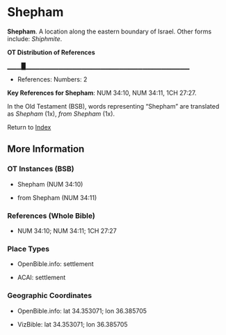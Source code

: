 # Shepham
**Shepham**. 
A location along the eastern boundary of Israel. 
Other forms include: 
*Shiphmite*. 


**OT Distribution of References**

▁▁▁█▁▁▁▁▁▁▁▁▁▁▁▁▁▁▁▁▁▁▁▁▁▁▁▁▁▁▁▁▁▁▁▁▁▁▁
* References: Numbers: 2



**Key References for Shepham**: 
NUM 34:10, NUM 34:11, 1CH 27:27. 


In the Old Testament (BSB), words representing “Shepham” are translated as 
*Shepham* (1x), *from Shepham* (1x). 




Return to [Index](00-Index.md)

## More Information

### OT Instances (BSB)

* Shepham (NUM 34:10)

* from Shepham (NUM 34:11)



### References (Whole Bible)

* NUM 34:10; NUM 34:11; 1CH 27:27


### Place Types

* OpenBible.info: settlement

* ACAI: settlement



### Geographic Coordinates

* OpenBible.info: lat 34.353071; lon 36.385705

* VizBible: lat 34.353071; lon 36.385705




